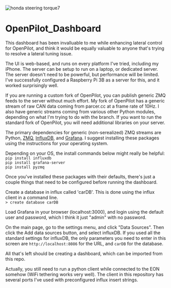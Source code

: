 ![honda steering torque7](https://user-images.githubusercontent.com/6308011/50301232-603ac280-044c-11e9-9de4-4503d3efc7a0.png)

# OpenPilot_Dashboard

This dashboard has been invalluable to me while enhancing lateral control for OpenPilot, and think it would be equally valuable to anyone that's trying to resolve a lateral tuning issue.

The UI is web-based, and runs on every platform I've tried, including my iPhone.  The server can be setup to run on a laptop, or dedicated server.  The server doesn't need to be powerful, but performance will be limited.  I've successfully configured a Raspberry Pi 3B as a server for this, and it worked surprisingly well.

If you are running a custom fork of OpenPilot, you can publish generic ZMQ feeds to the server without much effort.  My fork of OpenPilot has a generic stream of raw CAN data coming from parcer.cc at a frame rate of 10Hz.  I also have generic streams coming from various other Python modules, depending on what I'm trying to do with the branch.  If you want to run the standard fork of OpenPilot, you will need additional libraries on your server.  

The primary dependencies for generic (non-serealized) ZMQ streams are Python, [ZMQ](http://zeromq.org/bindings:python), [InfluxDB](https://github.com/influxdata/influxdb), and [Grafana](https://grafana.com/grafana/download).  I suggest installing these packages using the instructions for your operating system. 

Depending on your OS, the install commands below might really be helpful:  
`pip install influxdb`  
`pip install grafana-server`  
`pip install pyzmq`

Once you've installed these packages with their defaults, there's just a couple things that need to be configured before running the dashboard. 

Create a database in influx called 'carDB'.  This is done using the influx client in a command line.  
`> create database carDB`

Load Grafana in your browser (localhost:3000), and login using the default user and password, which I think it just "admin" with no password.

On the main page, go to the settings menu, and click "Data Sources".  Then click the Add data sources button, and select influxDB.  If you used all the standard settings for influxDB, the only parameters you need to enter in this screen are `http://localhost:8086` for the URL, and `carDB` for the database.

All that's left should be creating a dashboard, which can be imported from this repo.

Actually, you still need to run a python client while connected to the EON somehow (WiFi tethering works very well).  The client in this repository has several ports I've used with preconfigured influx insert strings.
